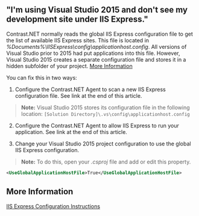 <!--
title: "Visual Studio 2015 IIS Express Configuration"
description: "Troubleshooting instructions for debugging IIS Express sites created with Visual Studio 2015 or above."
tags: "troubleshoot configuration visual studio agent .Net"
-->
## "I'm using Visual Studio 2015 and don't see my development site under IIS Express."

Contrast.NET normally reads the global IIS Express configuration file to get the list of available IIS Express sites.  This file is located in *%Documents%\IISExpress\config\applicationhost.config*.  All versions of Visual Studio prior to 2015 had put applications into this file.  However, Visual Studio 2015 creates a separate configuration file and stores it in a hidden subfolder of your project. [More Information](http://visualstudio.uservoice.com/forums/121579-visual-studio/suggestions/6079923-store-project-related-information-in-vs-folder-to)  

You can fix this in two ways: 

1. Configure the Contrast.NET Agent to scan a new IIS Express configuration file.  See link at the end of this article.
> **Note:**
   Visual Studio 2015 stores its configuration file in the following location: ```[Solution Directory]\.vs\config\applicationhost.config```

2. Configure the Contrast.NET Agent to allow IIS Express to run your application. See link at the end of this article.

3. Change your Visual Studio 2015 project configuration to use the global IIS Express configuration.  
> **Note:**
   To do this, open your *.csproj* file and add or edit this property.

   ```xml
   <UseGlobalApplicationHostFile>True</UseGlobalApplicationHostFile>
   ```

## More Information 

[IIS Express Configuration Instructions](installation_netconfig.html#iis)
